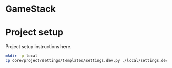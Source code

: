 # GameStack

Project setup
=============

Project setup instructions here.

```bash
mkdir -p local
cp core/project/settings/templates/settings.dev.py ./local/settings.dev.py
```